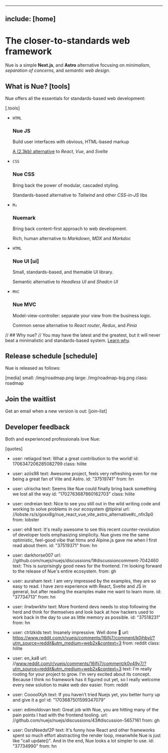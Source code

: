 
---
include: [home]
---

# The closer-to-standards web framework
Nue is a simple **Next.js**, and **Astro** alternative focusing on *minimalism*, *separation of concerns*, and *semantic web design*.

## What is Nue? [tools]
Nue offers all the essentials for standards-based web development:

[.tools]
  * `HTML`
    ### Nue JS
    Build user interfaces with obvious, HTML-based markup

    [A (2.3kb) alternative](/docs/nuejs/) to *React*, *Vue*, and *Svelte*

  * `CSS`
    ### Nue CSS
    Bring back the power of modular, cascaded styling.

    Standards-based alternative to *Tailwind* and other *CSS-in-JS* libs

  * `M↓`
    ### Nuemark
    Bring back content-first approach to web development.

    Rich, human alternative to *Markdown*, *MDX* and *Markdoc*

  * `HTML`
    ### Nue UI [ui]
    Small, standards-based, and themable UI library.


    Semantic alternative to *Headless UI* and *Shadcn UI*

  * `MVC`
    ### Nue MVC
    Model-view-controller: separate your view from the business logic.

    Common sense alternative to *React router*, *Redux*, and *Pinia*

// ## Why nue?
// You may have the latest and the greatest, but it will never beat a minimalistic and standards-based system. [Learn why](/why/).


## Release schedule [schedule]
Nue is released as follows:

[media]
  small: /img/roadmap.png
  large: /img/roadmap-big.png
  class: roadmap

## Join the waitlist
Get an email when a new version is out:
[join-list]


## Developer feedback
Both   and experienced professionals love Nue:

[quotes]
  - user: retiagod
    text: What a great contribution to the world!
    id: 1706347206285082799
    class: hilite

  - user: aziis98
    text: Awesome project, feels very refreshing even for me being a great fan of Vite and Astro.
    id: "37519741"
    from: hn

  - user: ulrischa
    text: Seems like Nue could finally bring back something we lost all the way
    id: "1702763687860162703"
    class: hilite

  - user: ondreian
    text: Nice to see you still out in the wild writing code and working to solve problems in our ecosystem @tipiirai
    url: //lobste.rs/s/goxx8g/nue_react_vue_vite_astro_alternative#c_nfn3p0
    from: lobster

  - user: eh8
    text: It's really awesome to see this recent counter-revolution of developer tools emphasizing simplicity. Nue gives me the same optimistic, feel-good vibe that htmx and Alpine.js gave me when I first read about them.
    id: "37519371"
    from: hn

  - user: darkhorse007
    url: //github.com/nuejs/nuejs/discussions/1#discussioncomment-7042460
    text: This is surprisingly good news for the frontend. I'm looking forward to the release of Nue's entire ecosystem.
    from: gh

  - user: auraham
    text: I am very impressed by the examples, they are so easy to read. I have zero experience with React, Svelte and JS in general, but after reading the examples make me want to learn more.
    id: "37734713"
    from: hn

  - user: ilrwbwrkhv
    text: More frontend devs needs to stop following the herd and think for themselves and look back at how hackers used to work back in the day to use as little memory as possible.
    id: "37518231"
    from: hn

  - user: ctrlzkids
    text: Insanely impressive. Well done 👏
    url: https://www.reddit.com/r/vuejs/comments/16ifij7/comment/k0jhbyl/?utm_source=reddit&utm_medium=web2x&context=3
    from: reddit
    class: hilite

  - user: en_ka8
    url: //www.reddit.com/r/vuejs/comments/16ifij7/comment/k0v49y7/?utm_source=reddit&utm_medium=web2x&context=3
    text: I'm really rooting for your project to grow. I'm very excited about its concept. Because I think no framework has it figured out yet, so I really welcome every new solution to make web dev easier.
    from: reddit

  - user: CoooolXyh
    text: If you haven’t tried Nuejs yet, you better hurry up and give it a go!
    id: "1703687501599347079"

  - user: edimoldovan
    text: Great job with Nue, you are hitting many of the pain points I had with the frontend tooling.
    url: //github.com/nuejs/nuejs/discussions/43#discussion-5657161
    from: gh

  - user: OsrsNeedsf2P
    text: It's funny how React and other frameworks spent so much effort abstracting the render loop, meanwhile Nue is just like "call update()". And in the end, Nue looks a lot simpler to use.
    id: "37734990"
    from: hn



